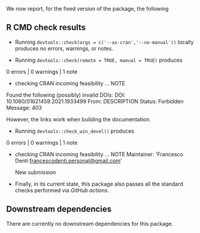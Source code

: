 
We now report, for the fixed version of the package, the following

## R CMD check results

- Running `devtools::check(args = c('--as-cran','--no-manual'))` locally produces no errors, warnings, or notes.

- Running `devtools::check(remote = TRUE, manual = TRUE)` produces

0 errors | 0 warnings | 1 note

* checking CRAN incoming feasibility ... NOTE

Found the following (possibly) invalid DOIs:
    DOI: 10.1080/01621459.2021.1933499
      From: DESCRIPTION
      Status: Forbidden
      Message: 403

However, the links work when building the documentation.
  
- Running `devtools::check_win_devel()` produces

0 errors | 0 warnings | 1 note

* checking CRAN incoming feasibility ... NOTE
  Maintainer: 'Francesco Denti <francescodenti.personal@gmail.com>'
  
  New submission

- Finally, in its current state, this package also passes all the standard checks performed via *GitHub actions*.

## Downstream dependencies

There are currently no downstream dependencies for this package.
